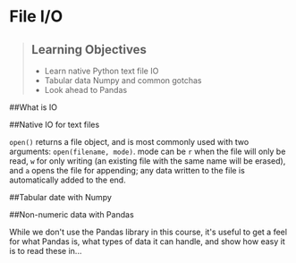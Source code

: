 # File I/O

> ## Learning Objectives
>
> *   Learn native Python text file IO
> *   Tabular data Numpy and common gotchas
> *   Look ahead to Pandas

##What is IO

##Native IO for text files


`open()` returns a file object, and is most commonly used with two arguments: `open(filename, mode)`. mode can be `r` when the file will only be read, `w` for only writing (an existing file with the same name will be erased), and `a` opens the file for appending; any data written to the file is automatically added to the end.


##Tabular date with Numpy 

##Non-numeric data with Pandas

While we don't use the Pandas library in this course, it's useful to get a feel for what Pandas is, what types of data it can handle, and show how easy it is to read these in...
